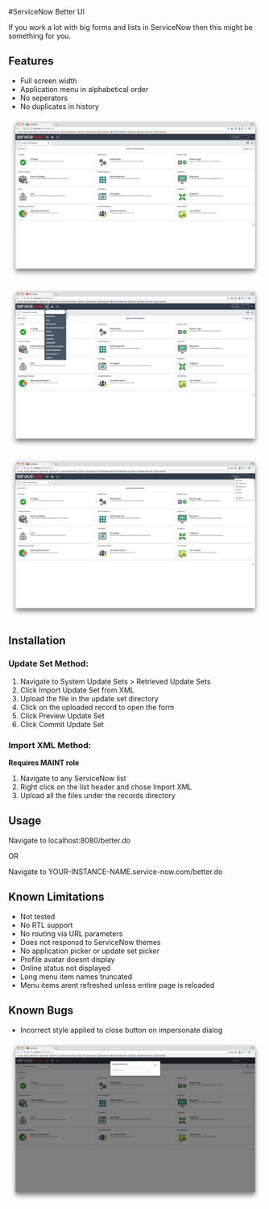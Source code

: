 #ServiceNow Better UI

If you work a lot with big forms and lists in ServiceNow then this might be something for you.

## Features
- Full screen width
- Application menu in alphabetical order 
- No seperators
- No duplicates in history

![Image of Homepage](./images/home.png)

![Image of Application Menu](./images/app-menu.png)

![Image of User Profile Menu](./images/profile-menu.png)

## Installation
### Update Set Method:
1. Navigate to System Update Sets > Retrieved Update Sets
2. Click Import Update Set from XML
3. Upload the file in the update set directory
4. Click on the uploaded record to open the form
5. Click Preview Update Set
6. Click Commit Update Set

### Import XML Method:
**Requires MAINT role**

1. Navigate to any ServiceNow list
2. Right click on the list header and chose Import XML
3. Upload all the files under the records directory

## Usage
Navigate to localhost:8080/better.do

OR

Navigate to YOUR-INSTANCE-NAME.service-now.com/better.do

## Known Limitations
- Not tested
- No RTL support
- No routing via URL parameters
- Does not responsd to ServiceNow themes
- No application picker or update set picker
- Profile avatar doesnt display
- Online status not displayed
- Long menu item names truncated
- Menu items arent refreshed unless entire page is reloaded

## Known Bugs
- Incorrect style applied to close button on impersonate dialog

![Image of Impersonate Dialog](./images/button.png)